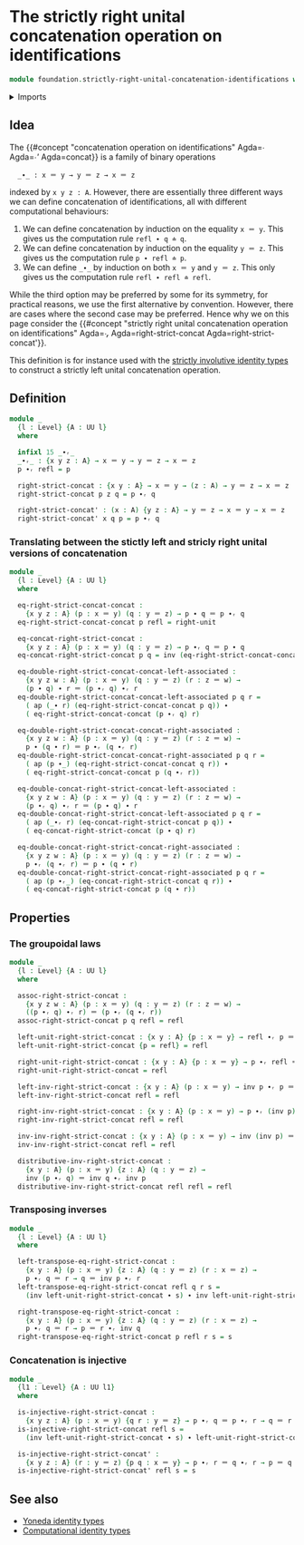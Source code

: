 # The strictly right unital concatenation operation on identifications

```agda
module foundation.strictly-right-unital-concatenation-identifications where
```

<details><summary>Imports</summary>

```agda
open import foundation.action-on-identifications-functions
open import foundation.universe-levels

open import foundation-core.identity-types
```

</details>

## Idea

The
{{#concept "concatenation operation on identifications" Agda=_∙_ Agda=_∙'_ Agda=concat}}
is a family of binary operations

```text
  _∙_ : x ＝ y → y ＝ z → x ＝ z
```

indexed by `x y z : A`. However, there are essentially three different ways we
can define concatenation of identifications, all with different computational
behaviours:

1. We can define concatenation by induction on the equality `x ＝ y`. This gives
   us the computation rule `refl ∙ q ≐ q`.
2. We can define concatenation by induction on the equality `y ＝ z`. This gives
   us the computation rule `p ∙ refl ≐ p`.
3. We can define `_∙_` by induction on both `x ＝ y` and `y ＝ z`. This only
   gives us the computation rule `refl ∙ refl ≐ refl`.

While the third option may be preferred by some for its symmetry, for practical
reasons, we use the first alternative by convention. However, there are cases
where the second case may be preferred. Hence why we on this page consider the
{{#concept "strictly right unital concatenation operation on identifications" Agda=_∙ᵣ_ Agda=right-strict-concat Agda=right-strict-concat'}}.

This definition is for instance used with the
[strictly involutive identity types](foundation.strictly-involutive-identity-types.md)
to construct a strictly left unital concatenation operation.

## Definition

```agda
module _
  {l : Level} {A : UU l}
  where

  infixl 15 _∙ᵣ_
  _∙ᵣ_ : {x y z : A} → x ＝ y → y ＝ z → x ＝ z
  p ∙ᵣ refl = p

  right-strict-concat : {x y : A} → x ＝ y → (z : A) → y ＝ z → x ＝ z
  right-strict-concat p z q = p ∙ᵣ q

  right-strict-concat' : (x : A) {y z : A} → y ＝ z → x ＝ y → x ＝ z
  right-strict-concat' x q p = p ∙ᵣ q
```

### Translating between the stictly left and stricly right unital versions of concatenation

```agda
module _
  {l : Level} {A : UU l}
  where

  eq-right-strict-concat-concat :
    {x y z : A} (p : x ＝ y) (q : y ＝ z) → p ∙ q ＝ p ∙ᵣ q
  eq-right-strict-concat-concat p refl = right-unit

  eq-concat-right-strict-concat :
    {x y z : A} (p : x ＝ y) (q : y ＝ z) → p ∙ᵣ q ＝ p ∙ q
  eq-concat-right-strict-concat p q = inv (eq-right-strict-concat-concat p q)

  eq-double-right-strict-concat-concat-left-associated :
    {x y z w : A} (p : x ＝ y) (q : y ＝ z) (r : z ＝ w) →
    (p ∙ q) ∙ r ＝ (p ∙ᵣ q) ∙ᵣ r
  eq-double-right-strict-concat-concat-left-associated p q r =
    ( ap (_∙ r) (eq-right-strict-concat-concat p q)) ∙
    ( eq-right-strict-concat-concat (p ∙ᵣ q) r)

  eq-double-right-strict-concat-concat-right-associated :
    {x y z w : A} (p : x ＝ y) (q : y ＝ z) (r : z ＝ w) →
    p ∙ (q ∙ r) ＝ p ∙ᵣ (q ∙ᵣ r)
  eq-double-right-strict-concat-concat-right-associated p q r =
    ( ap (p ∙_) (eq-right-strict-concat-concat q r)) ∙
    ( eq-right-strict-concat-concat p (q ∙ᵣ r))

  eq-double-concat-right-strict-concat-left-associated :
    {x y z w : A} (p : x ＝ y) (q : y ＝ z) (r : z ＝ w) →
    (p ∙ᵣ q) ∙ᵣ r ＝ (p ∙ q) ∙ r
  eq-double-concat-right-strict-concat-left-associated p q r =
    ( ap (_∙ᵣ r) (eq-concat-right-strict-concat p q)) ∙
    ( eq-concat-right-strict-concat (p ∙ q) r)

  eq-double-concat-right-strict-concat-right-associated :
    {x y z w : A} (p : x ＝ y) (q : y ＝ z) (r : z ＝ w) →
    p ∙ᵣ (q ∙ᵣ r) ＝ p ∙ (q ∙ r)
  eq-double-concat-right-strict-concat-right-associated p q r =
    ( ap (p ∙ᵣ_) (eq-concat-right-strict-concat q r)) ∙
    ( eq-concat-right-strict-concat p (q ∙ r))
```

## Properties

### The groupoidal laws

```agda
module _
  {l : Level} {A : UU l}
  where

  assoc-right-strict-concat :
    {x y z w : A} (p : x ＝ y) (q : y ＝ z) (r : z ＝ w) →
    ((p ∙ᵣ q) ∙ᵣ r) ＝ (p ∙ᵣ (q ∙ᵣ r))
  assoc-right-strict-concat p q refl = refl

  left-unit-right-strict-concat : {x y : A} {p : x ＝ y} → refl ∙ᵣ p ＝ p
  left-unit-right-strict-concat {p = refl} = refl

  right-unit-right-strict-concat : {x y : A} {p : x ＝ y} → p ∙ᵣ refl ＝ p
  right-unit-right-strict-concat = refl

  left-inv-right-strict-concat : {x y : A} (p : x ＝ y) → inv p ∙ᵣ p ＝ refl
  left-inv-right-strict-concat refl = refl

  right-inv-right-strict-concat : {x y : A} (p : x ＝ y) → p ∙ᵣ (inv p) ＝ refl
  right-inv-right-strict-concat refl = refl

  inv-inv-right-strict-concat : {x y : A} (p : x ＝ y) → inv (inv p) ＝ p
  inv-inv-right-strict-concat refl = refl

  distributive-inv-right-strict-concat :
    {x y : A} (p : x ＝ y) {z : A} (q : y ＝ z) →
    inv (p ∙ᵣ q) ＝ inv q ∙ᵣ inv p
  distributive-inv-right-strict-concat refl refl = refl
```

### Transposing inverses

```agda
module _
  {l : Level} {A : UU l}
  where

  left-transpose-eq-right-strict-concat :
    {x y : A} (p : x ＝ y) {z : A} (q : y ＝ z) (r : x ＝ z) →
    p ∙ᵣ q ＝ r → q ＝ inv p ∙ᵣ r
  left-transpose-eq-right-strict-concat refl q r s =
    (inv left-unit-right-strict-concat ∙ s) ∙ inv left-unit-right-strict-concat

  right-transpose-eq-right-strict-concat :
    {x y : A} (p : x ＝ y) {z : A} (q : y ＝ z) (r : x ＝ z) →
    p ∙ᵣ q ＝ r → p ＝ r ∙ᵣ inv q
  right-transpose-eq-right-strict-concat p refl r s = s
```

### Concatenation is injective

```agda
module _
  {l1 : Level} {A : UU l1}
  where

  is-injective-right-strict-concat :
    {x y z : A} (p : x ＝ y) {q r : y ＝ z} → p ∙ᵣ q ＝ p ∙ᵣ r → q ＝ r
  is-injective-right-strict-concat refl s =
    (inv left-unit-right-strict-concat ∙ s) ∙ left-unit-right-strict-concat

  is-injective-right-strict-concat' :
    {x y z : A} (r : y ＝ z) {p q : x ＝ y} → p ∙ᵣ r ＝ q ∙ᵣ r → p ＝ q
  is-injective-right-strict-concat' refl s = s
```

## See also

- [Yoneda identity types](foundation.yoneda-identity-types.md)
- [Computational identity types](foundation.computational-identity-types.md)
